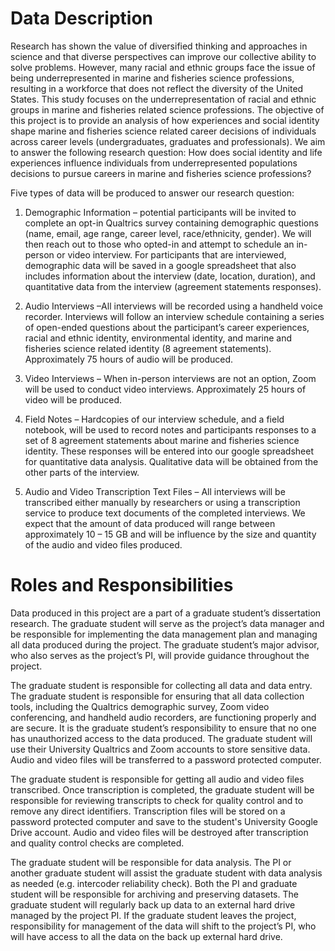 # Data Description
Research has shown the value of diversified thinking and approaches in science and that diverse perspectives can improve our collective ability to solve problems. However, many racial and ethnic groups face the issue of being underrepresented in marine and fisheries science professions, resulting in a workforce that does not reflect the diversity of the United States. This study focuses on the underrepresentation of racial and ethnic groups in marine and fisheries related science professions. The objective of this project is to provide an analysis of how experiences and social identity shape marine and fisheries science related career decisions of individuals across career levels (undergraduates, graduates and professionals). We aim to answer the following research question: 
How does social identity and life experiences influence individuals from underrepresented populations decisions to pursue careers in marine and fisheries science professions?

Five types of data will be produced to answer our research question: 
1.	Demographic Information – potential participants will be invited to complete an opt-in Qualtrics survey containing demographic questions (name, email, age range, career level, race/ethnicity, gender). We will then reach out to those who opted-in and attempt to schedule an in-person or video interview. For participants that are interviewed, demographic data will be saved in a google spreadsheet that also includes information about the interview (date, location, duration), and quantitative data from the interview (agreement statements responses).

2.	Audio Interviews –All interviews will be recorded using a handheld voice recorder. Interviews will follow an interview schedule containing a series of open-ended questions about the participant’s career experiences, racial and ethnic identity, environmental identity, and marine and fisheries science related identity (8 agreement statements). Approximately 75 hours of audio will be produced.

3.	Video Interviews – When in-person interviews are not an option, Zoom will be used to conduct video interviews. Approximately 25 hours of video will be produced.

4.	Field Notes – Hardcopies of our interview schedule, and a field notebook, will be used to record notes and participants responses to a set of 8 agreement statements about marine and fisheries science identity. These responses will be entered into our google spreadsheet for quantitative data analysis. Qualitative data will be obtained from the other parts of the interview. 

5.	Audio and Video Transcription Text Files – All interviews will be transcribed either manually by researchers or using a transcription service to produce text documents of the completed interviews. 
We expect that the amount of data produced will range between approximately 10 – 15 GB and will be influence by the size and quantity of the audio and video files produced.

# Roles and Responsibilities
Data produced in this project are a part of a graduate student’s dissertation research. The graduate student will serve as the project’s data manager and be responsible for implementing the data management plan and managing all data produced during the project. The graduate student’s major advisor, who also serves as the project’s PI, will provide guidance throughout the project. 

The graduate student is responsible for collecting all data and data entry. The graduate student is responsible for ensuring that all data collection tools, including the Qualtrics demographic survey, Zoom video conferencing, and handheld audio recorders, are functioning properly and are secure. It is the graduate student’s responsibility to ensure that no one has unauthorized access to the data produced. The graduate student will use their University Qualtrics and Zoom accounts to store sensitive data. Audio and video files will be transferred to a password protected computer.

The graduate student is responsible for getting all audio and video files transcribed. Once transcription is completed, the graduate student will be responsible for reviewing transcripts to check for quality control and to remove any direct identifiers. Transcription files will be stored on a password protected computer and save to the student's University Google Drive account. Audio and video files will be destroyed after transcription and quality control checks are completed.

The graduate student will be responsible for data analysis. The PI or another graduate student will assist the graduate student with data analysis as needed (e.g. intercoder reliability check). Both the PI and graduate student will be responsible for archiving and preserving datasets. The graduate student will regularly back up data to an external hard drive managed by the project PI. If the graduate student leaves the project, responsibility for management of the data will shift to the project’s PI, who will have access to all the data on the back up external hard drive.

